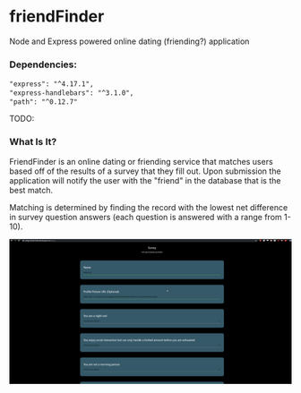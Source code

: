 # friendFinder
Node and Express powered online dating (friending?) application

### Dependencies:
    "express": "^4.17.1",
    "express-handlebars": "^3.1.0",
    "path": "^0.12.7"

TODO:

### What Is It?

FriendFinder is an online dating or friending service that matches users based off of the results of a survey that they fill out. Upon submission the application will notify the user with the "friend" in the database that is the best match.

Matching is determined by finding the record with the lowest net difference in survey question answers (each question is answered with a range from 1-10).

![friend finder demo](./app/public/images/friend_finder_demo.gif)

